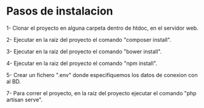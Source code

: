 Pasos de instalacion
======

1- Clonar el proyecto en alguna carpeta dentro de htdoc, en el servidor web.

2- Ejecutar en la raiz del proyecto el comando "composer install".

3- Ejecutar en la raiz del proyecto el comando "bower install".

4- Ejecutar en la raiz del proyecto el comando "npm install".

5- Crear un fichero ".env" donde especifiquemos los datos de conexion con al BD.

7- Para correr el proyecto, en la raiz del proyecto ejecutar el comando "php artisan serve".
